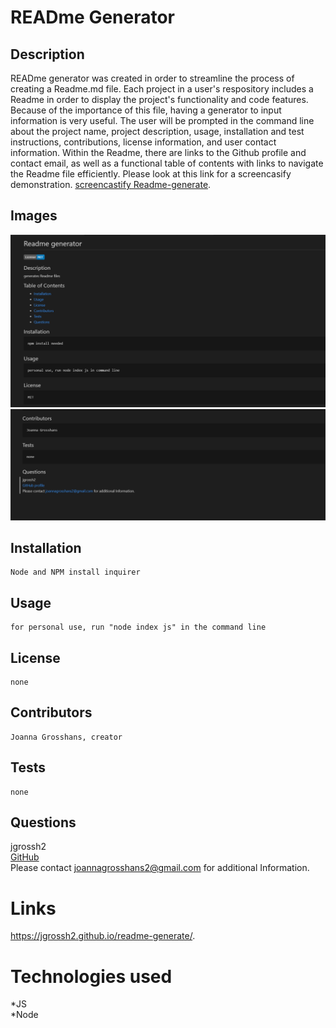 # READme Generator

## Description

READme generator was created in order to streamline the process of creating a Readme.md file. Each project in a user's respository includes a Readme in order to display the project's functionality and code features. Because of the importance of this file, having a generator to input information is very useful. The user will be prompted in the command line about the project name, project description, usage, installation and test instructions, contributions, license information, and user contact information. Within the Readme, there are links to the Github profile and contact email, as well as a functional table of contents with links to navigate the Readme file efficiently. Please look at this link for a screencasify demonstration. [screencastify Readme-generate](https://drive.google.com/file/d/1Nob_4kZyicROzRZaAwp0xqiwG8DA6afj/view).

## Images 
![Readme](./images/readme.png) <br>
![Readme](./images/readme-1.png)

## Installation
    Node and NPM install inquirer
## Usage
    for personal use, run "node index js" in the command line
## License
    none
## Contributors
    Joanna Grosshans, creator
## Tests
    none
## Questions
jgrossh2 <br />
[GitHub](https://github.com/jgrossh2/readme-generate) <br />
Please contact <joannagrosshans2@gmail.com> for additional Information.

# Links
 https://jgrossh2.github.io/readme-generate/.

# Technologies used
 *JS <br>
 *Node 